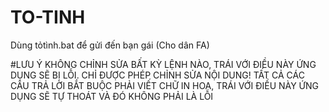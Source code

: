 # TO-TINH
Dùng tỏtình.bat để gửi đến bạn gái (Cho dân FA)

#LƯU Ý
KHÔNG CHỈNH SỬA BẤT KỲ LỆNH NÀO, TRÁI VỚI ĐIỀU NÀY ỨNG DỤNG SẼ BỊ LỖI. CHỈ ĐƯỢC PHÉP CHỈNH SỬA NỘI DUNG! 
TẤT CẢ CÁC CÂU TRẢ LỜI BẮT BUỘC PHẢI VIẾT CHỮ IN HOA, TRÁI VỚI ĐIỀU NÀY ỨNG DỤNG SẼ TỰ THOÁT VÀ ĐÓ KHÔNG PHẢI LÀ LỖI
